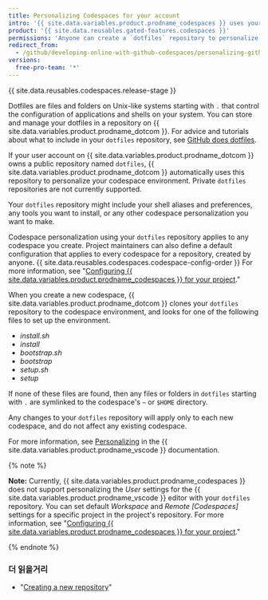 ```yaml
---
title: Personalizing Codespaces for your account
intro: '{{ site.data.variables.product.prodname_codespaces }} uses your `dotfiles` repository on {{ site.data.variables.product.product_name }} to personalize every new codespace that you create.'
product: '{{ site.data.reusables.gated-features.codespaces }}'
permissions: 'Anyone can create a `dotfiles` repository to personalize {{ site.data.variables.product.prodname_codespaces }} for their user account.'
redirect_from:
  - /github/developing-online-with-github-codespaces/personalizing-github-codespaces-for-your-account
versions:
  free-pro-team: '*'
---
```


{{ site.data.reusables.codespaces.release-stage }}

Dotfiles are files and folders on Unix-like systems starting with `.` that control the configuration of applications and shells on your system. You can store and manage your dotfiles in a repository on {{ site.data.variables.product.prodname_dotcom }}. For advice and tutorials about what to include in your `dotfiles` repository, see [GitHub does dotfiles](https://dotfiles.github.io/).

If your user account on {{ site.data.variables.product.prodname_dotcom }} owns a public repository named `dotfiles`, {{ site.data.variables.product.prodname_dotcom }} automatically uses this repository to personalize your codespace environment. Private `dotfiles` repositories are not currently supported.

Your `dotfiles` repository might include your shell aliases and preferences, any tools you want to install, or any other codespace personalization you want to make.

Codespace personalization using your `dotfiles` repository applies to any codespace you create. Project maintainers can also define a default configuration that applies to every codespace for a repository, created by anyone. {{ site.data.reusables.codespaces.codespace-config-order }} For more information, see "[Configuring {{ site.data.variables.product.prodname_codespaces }} for your project](/github/developing-online-with-codespaces/configuring-codespaces-for-your-project)."

When you create a new codespace, {{ site.data.variables.product.prodname_dotcom }} clones your `dotfiles` repository to the codespace environment, and looks for one of the following files to set up the environment.

* _install.sh_
* _install_
* _bootstrap.sh_
* _bootstrap_
* _setup.sh_
* _setup_

If none of these files are found, then any files or folders in `dotfiles` starting with `.` are symlinked to the codespace's `~` or `$HOME` directory.

Any changes to your `dotfiles` repository will apply only to each new codespace, and do not affect any existing codespace.

For more information, see [Personalizing](https://docs.microsoft.com/en-us/visualstudio/online/reference/personalizing) in the {{ site.data.variables.product.prodname_vscode }} documentation.

{% note %}

**Note:** Currently, {{ site.data.variables.product.prodname_codespaces }} does not support personalizing the _User_ settings for the {{ site.data.variables.product.prodname_vscode }} editor with your `dotfiles` repository. You can set default _Workspace_ and _Remote [Codespaces]_ settings for a specific project in the project's repository. For more information, see "[Configuring {{ site.data.variables.product.prodname_codespaces }} for your project](/github/developing-online-with-codespaces/configuring-codespaces-for-your-project#creating-a-custom-codespace-configuration)."

{% endnote %}


### 더 읽을거리

* "[Creating a new repository](/github/creating-cloning-and-archiving-repositories/creating-a-new-repository)"
